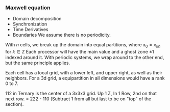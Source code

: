 ### Maxwell equation
 - Domain decomposition
 - Synchronization
 - Time Derivatives
 - Boundaries
We assume there is no periodicity.

With $n$ cells, we break up the domain into equal partitions, where $x_0 = x_{kn}$ for $k\in\mathbb{Z}$
Each processor will have the main value and a ghost zone $\pm1$ indexed around it.
With periodic systems, we wrap around to the other end, but the same principle applies.

Each cell has a local grid, with a lower left, and upper right, as well as their neighbors.
For a 3d grid, a equipartition in all dimensions would have a rank 0 to 7.

112 in Ternary is the center of a 3x3x3 grid.
Up 1 Z, In 1 Row, 2nd on that next row.
= 222 - 110 (Subtract 1 from all but last to be on "top" of the section).